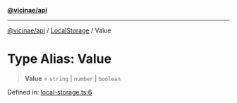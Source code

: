 [**@vicinae/api**](../../../../README.md)

***

[@vicinae/api](../../../../README.md) / [LocalStorage](../README.md) / Value

# Type Alias: Value

> **Value** = `string` \| `number` \| `boolean`

Defined in: [local-storage.ts:6](https://github.com/vicinaehq/vicinae/blob/c742d5fc509336339909dd669955b863f086bf4e/api/src/api/local-storage.ts#L6)
